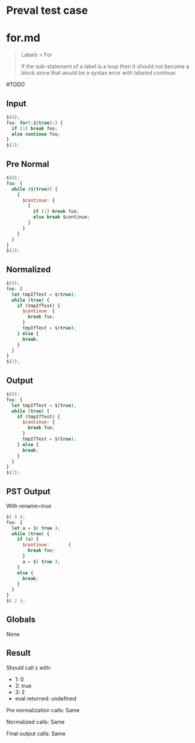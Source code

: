 # Preval test case

# for.md

> Labels > For
>
> If the sub-statement of a label is a loop then it should not become a block since that would be a syntax error with labeled continue.

#TODO

## Input

`````js filename=intro
$(0);
foo: for(;$(true);) {
  if (1) break foo;
  else continue foo;
}
$(2);
`````

## Pre Normal

`````js filename=intro
$(0);
foo: {
  while ($(true)) {
    {
      $continue: {
        {
          if (1) break foo;
          else break $continue;
        }
      }
    }
  }
}
$(2);
`````

## Normalized

`````js filename=intro
$(0);
foo: {
  let tmpIfTest = $(true);
  while (true) {
    if (tmpIfTest) {
      $continue: {
        break foo;
      }
      tmpIfTest = $(true);
    } else {
      break;
    }
  }
}
$(2);
`````

## Output

`````js filename=intro
$(0);
foo: {
  let tmpIfTest = $(true);
  while (true) {
    if (tmpIfTest) {
      $continue: {
        break foo;
      }
      tmpIfTest = $(true);
    } else {
      break;
    }
  }
}
$(2);
`````

## PST Output

With rename=true

`````js filename=intro
$( 0 );
foo: {
  let a = $( true );
  while (true) {
    if (a) {
      $continue:       {
        break foo;
      }
      a = $( true );
    }
    else {
      break;
    }
  }
}
$( 2 );
`````

## Globals

None

## Result

Should call `$` with:
 - 1: 0
 - 2: true
 - 3: 2
 - eval returned: undefined

Pre normalization calls: Same

Normalized calls: Same

Final output calls: Same
